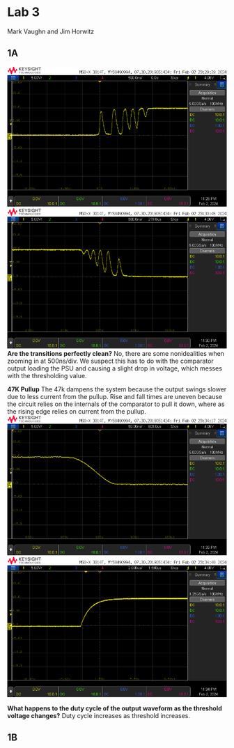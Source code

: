 # Lab 3 #

Mark Vaughn and Jim Horwitz  


## 1A ##

![](img/NoHysNoNoise1.png)
![](img/NoHysNoNoise2.png)
**Are the transitions perfectly clean?** No, there are some nonidealities when zooming in at 500ns/div. We suspect this has to do with the comparator output loading the PSU and causing a slight drop in voltage, which messes with the thresholding value.

**47K Pullup** The 47k dampens the system because the output swings slower due to less current from the pullup. Rise and fall times are uneven because the circuit relies on the internals of the comparator to pull it down, where as the rising edge relies on current from the pullup.
![](img/NoHysNoNoise3.png)
![](img/NoHysNoNoise4.png)


**What happens to the duty cycle of the output waveform as the threshold voltage changes?** Duty cycle increases as threshold increases.

## 1B ##